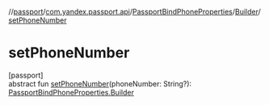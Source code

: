 //[passport](../../../../index.md)/[com.yandex.passport.api](../../index.md)/[PassportBindPhoneProperties](../index.md)/[Builder](index.md)/[setPhoneNumber](set-phone-number.md)

# setPhoneNumber

[passport]\
abstract fun [setPhoneNumber](set-phone-number.md)(phoneNumber: String?): [PassportBindPhoneProperties.Builder](index.md)
